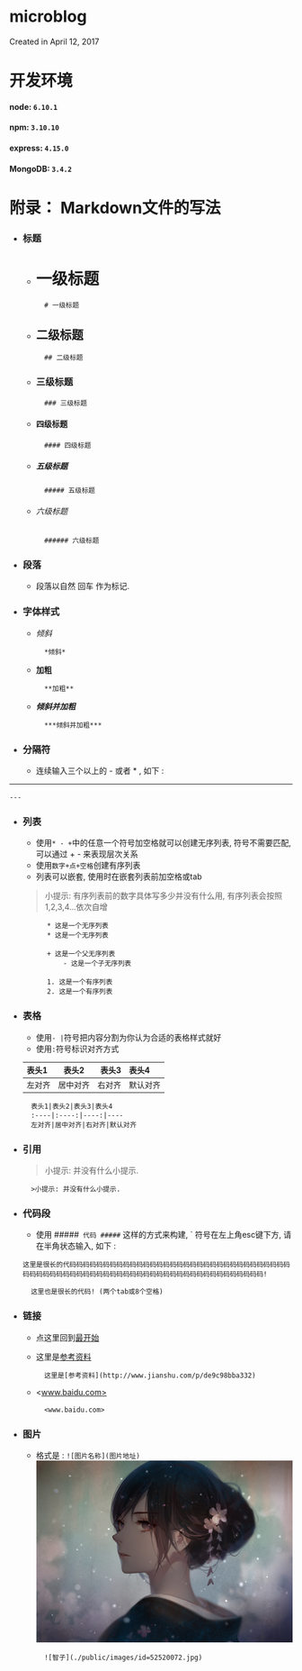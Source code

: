 # microblog
Created in  April 12, 2017

# 开发环境
#### node: `6.10.1`
#### npm: `3.10.10`
#### express: `4.15.0`
#### MongoDB: `3.4.2`


# 附录： Markdown文件的写法

+ ### 标题
    - # 一级标题        
            # 一级标题
    - ## 二级标题
            ## 二级标题
    - ### 三级标题
            ### 三级标题
    - #### 四级标题
            #### 四级标题
    - ##### 五级标题
            ##### 五级标题
    - ###### 六级标题
            ###### 六级标题


+ ### 段落
    - 段落以自然 回车 作为标记.


+ ### 字体样式
    - *倾斜*
    
            *倾斜*
            
    - **加粗**
    
            **加粗**
    
    - ***倾斜并加粗***
    
            ***倾斜并加粗***


+ ### 分隔符
    - 连续输入三个以上的 - 或者 * , 如下 : 
    
---

    ---


+ ### 列表
    - 使用`* - +`中的任意一个符号加空格就可以创建无序列表, 符号不需要匹配,可以通过 + - 来表现层次关系
    - 使用`数字+点+空格`创建有序列表
    - 列表可以嵌套, 使用时在嵌套列表前加空格或tab
    > 小提示: 有序列表前的数字具体写多少并没有什么用, 有序列表会按照1,2,3,4...依次自增 
    
            * 这是一个无序列表
            * 这是一个无序列表
            
            + 这是一个父无序列表
                - 这是一个子无序列表

            1. 这是一个有序列表
            2. 这是一个有序列表


+ ### 表格
    - 使用`- |`符号把内容分割为你认为合适的表格样式就好
    - 使用`:`符号标识对齐方式
    
    表头1|表头2|表头3|表头4
    :----|:----:|----:|----
    左对齐|居中对齐|右对齐|默认对齐

        表头1|表头2|表头3|表头4
        :----|:----:|----:|----
        左对齐|居中对齐|右对齐|默认对齐


+ ### 引用
    >小提示: 并没有什么小提示.

        >小提示: 并没有什么小提示.


+ ### 代码段
    - 使用
    #####```
    代码
    #####```
    这样的方式来构建, ` 符号在左上角esc键下方, 请在半角状态输入, 如下 : 
    ```
    这里是很长的代码码码码码码码码码码码码码码码码码码码码码码码码码码码码码码码码码码码码码码码码码码码码码码码码码码码码码码码码码码码码码码码码码码码码码!
    ```
        这里也是很长的代码! (两个tab或8个空格)


+ ### 链接
    - 点这里回到[最开始](https://github.com/Eeylx/microblog#microblog)

    - 这里是[参考资料](http://www.jianshu.com/p/de9c98bba332)

            这里是[参考资料](http://www.jianshu.com/p/de9c98bba332)

    - <www.baidu.com>
    
            <www.baidu.com>


+ ### 图片
    - 格式是 : `![图片名称](图片地址)`
    ![图片名称](./public/images/id=52520072.jpg)
    
            ![智子](./public/images/id=52520072.jpg)

